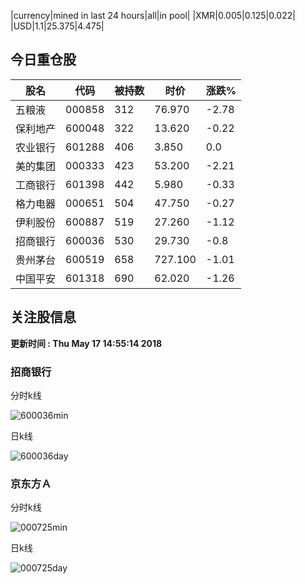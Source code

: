 |currency|mined in last 24 hours|all|in pool|
|XMR|0.005|0.125|0.022|
|USD|1.1|25.375|4.475|

## 今日重仓股 

|股名|代码|被持数|时价|涨跌%|
|---|---|---|---|---|
|五粮液|000858|312|76.970|-2.78|
|保利地产|600048|322|13.620|-0.22|
|农业银行|601288|406|3.850|0.0|
|美的集团|000333|423|53.200|-2.21|
|工商银行|601398|442|5.980|-0.33|
|格力电器|000651|504|47.750|-0.27|
|伊利股份|600887|519|27.260|-1.12|
|招商银行|600036|530|29.730|-0.8|
|贵州茅台|600519|658|727.100|-1.01|
|中国平安|601318|690|62.020|-1.26|

## 关注股信息
**更新时间 : Thu May 17 14:55:14 2018**
### 招商银行 
分时k线

![600036min](http://image.sinajs.cn/newchart/min/n/sh600036.gif)

日k线

![600036day](http://image.sinajs.cn/newchart/daily/n/sh600036.gif)

### 京东方Ａ 
分时k线

![000725min](http://image.sinajs.cn/newchart/min/n/sz000725.gif)

日k线

![000725day](http://image.sinajs.cn/newchart/daily/n/sz000725.gif)
